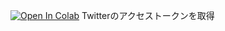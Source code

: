 [![Open In Colab](https://colab.research.google.com/assets/colab-badge.svg)](https://colab.research.google.com/github/proje9t/TwitterAccessTokenGet/blob/main/TwitterAccessTokenGet.ipynb)
Twitterのアクセストークンを取得
